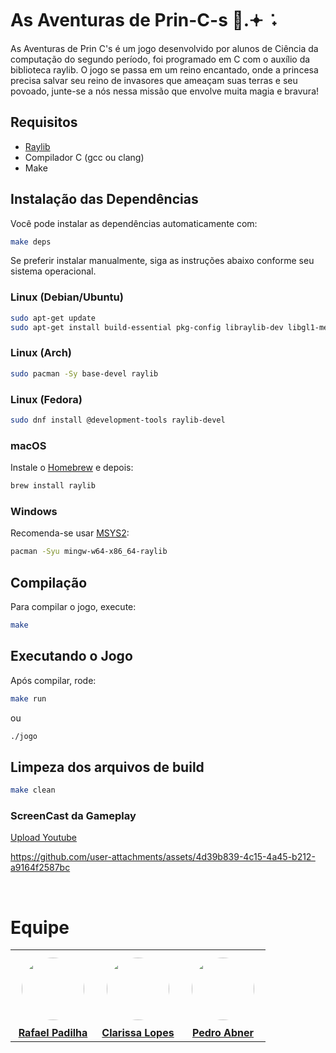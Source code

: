 # As Aventuras de Prin-C-s 👑.𖥔 ݁ ˖

As Aventuras de Prin C's é um jogo desenvolvido por alunos de Ciência da computação do segundo período, foi programado em C com o auxílio da biblioteca raylib. O jogo se passa em um reino encantado, onde a princesa precisa salvar seu reino de invasores que ameaçam suas terras e seu povoado, junte-se a nós nessa missão que envolve muita magia e bravura!

## Requisitos

- [Raylib](https://www.raylib.com/)
- Compilador C (gcc ou clang)
- Make

## Instalação das Dependências

Você pode instalar as dependências automaticamente com:

```sh
make deps
```

Se preferir instalar manualmente, siga as instruções abaixo conforme seu sistema operacional.

### Linux (Debian/Ubuntu)

```sh
sudo apt-get update
sudo apt-get install build-essential pkg-config libraylib-dev libgl1-mesa-dev
```

### Linux (Arch)

```sh
sudo pacman -Sy base-devel raylib
```

### Linux (Fedora)

```sh
sudo dnf install @development-tools raylib-devel
```

### macOS

Instale o [Homebrew](https://brew.sh/) e depois:

```sh
brew install raylib
```

### Windows

Recomenda-se usar [MSYS2](https://www.msys2.org/):

```sh
pacman -Syu mingw-w64-x86_64-raylib
```

## Compilação

Para compilar o jogo, execute:

```sh
make
```

## Executando o Jogo

Após compilar, rode:

```sh
make run
```
ou
```sh
./jogo
```

## Limpeza dos arquivos de build

```sh
make clean
```
### ScreenCast da Gameplay

[Upload Youtube](https://youtu.be/K7HGJKds8LU)

https://github.com/user-attachments/assets/4d39b839-4c15-4a45-b212-a9164f2587bc

<br>
<h1><strong>Equipe</strong></h1>

<p align="center">
<table>
  <tr>
    <td align="center">
      <a href="https://github.com/r7fael">
        <img src="https://avatars.githubusercontent.com/r7fael" width="100" style="border-radius: 50%; margin: 10px;" />
        <br><strong> Rafael Padilha </strong>
      </a>
    </td>
    <td align="center">
      <a href="https://github.com/clarissalopes6">
        <img src="https://avatars.githubusercontent.com/clarissalopes6" width="100" style="border-radius: 50%; margin: 10px;" />
        <br><strong> Clarissa Lopes </strong>
      </a>
    </td>
    <td align="center">
      <a href="https://github.com/PedroGarcez13">
        <img src="https://avatars.githubusercontent.com/PedroGarcez13" width="100" style="border-radius: 50%; margin: 10px;" />
        <br><strong> Pedro Abner</strong>
      </a>
    </td>
  </tr>
</table>
</p>
